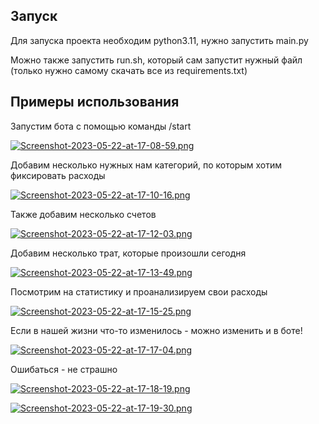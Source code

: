 ## Запуск

Для запуска проекта необходим python3.11, нужно запустить main.py

Можно также запустить run.sh, который сам запустит нужный файл (только нужно самому скачать все из requirements.txt)

## Примеры использования

Запустим бота с помощью команды /start

[![Screenshot-2023-05-22-at-17-08-59.png](https://i.postimg.cc/QMMRR9S7/Screenshot-2023-05-22-at-17-08-59.png)](https://postimg.cc/9Dv89f6X)

Добавим несколько нужных нам категорий, по которым хотим фиксировать расходы

[![Screenshot-2023-05-22-at-17-10-16.png](https://i.postimg.cc/Kj5fGQ88/Screenshot-2023-05-22-at-17-10-16.png)](https://postimg.cc/n9CBT4my)

Также добавим несколько счетов

[![Screenshot-2023-05-22-at-17-12-03.png](https://i.postimg.cc/SRtXfzZG/Screenshot-2023-05-22-at-17-12-03.png)](https://postimg.cc/bSkNzdfG)

Добавим несколько трат, которые произошли сегодня

[![Screenshot-2023-05-22-at-17-13-49.png](https://i.postimg.cc/QdZNGbWT/Screenshot-2023-05-22-at-17-13-49.png)](https://postimg.cc/1fM1DDBm)

Посмотрим на статистику и проанализируем свои расходы

[![Screenshot-2023-05-22-at-17-15-25.png](https://i.postimg.cc/L62RxXdt/Screenshot-2023-05-22-at-17-15-25.png)](https://postimg.cc/XXHTJnYq)

Если в нашей жизни что-то изменилось - можно изменить и в боте!

[![Screenshot-2023-05-22-at-17-17-04.png](https://i.postimg.cc/1RWMjC2v/Screenshot-2023-05-22-at-17-17-04.png)](https://postimg.cc/K4MnKNZT)

Ошибаться - не страшно

[![Screenshot-2023-05-22-at-17-18-19.png](https://i.postimg.cc/QMy1qwH7/Screenshot-2023-05-22-at-17-18-19.png)](https://postimg.cc/hJVXDC84)

[![Screenshot-2023-05-22-at-17-19-30.png](https://i.postimg.cc/xdSW1p0K/Screenshot-2023-05-22-at-17-19-30.png)](https://postimg.cc/MndssDfT)
